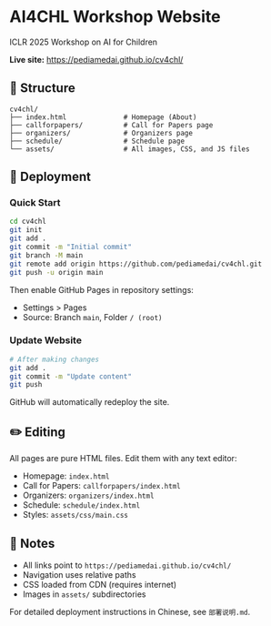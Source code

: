 # AI4CHL Workshop Website

ICLR 2025 Workshop on AI for Children

**Live site:** https://pediamedai.github.io/cv4chl/

## 📁 Structure

```
cv4chl/
├── index.html              # Homepage (About)
├── callforpapers/          # Call for Papers page
├── organizers/             # Organizers page
├── schedule/               # Schedule page
└── assets/                 # All images, CSS, and JS files
```

## 🚀 Deployment

### Quick Start

```bash
cd cv4chl
git init
git add .
git commit -m "Initial commit"
git branch -M main
git remote add origin https://github.com/pediamedai/cv4chl.git
git push -u origin main
```

Then enable GitHub Pages in repository settings:
- Settings > Pages
- Source: Branch `main`, Folder `/ (root)`

### Update Website

```bash
# After making changes
git add .
git commit -m "Update content"
git push
```

GitHub will automatically redeploy the site.

## ✏️ Editing

All pages are pure HTML files. Edit them with any text editor:

- Homepage: `index.html`
- Call for Papers: `callforpapers/index.html`
- Organizers: `organizers/index.html`
- Schedule: `schedule/index.html`
- Styles: `assets/css/main.css`

## 📝 Notes

- All links point to `https://pediamedai.github.io/cv4chl/`
- Navigation uses relative paths
- CSS loaded from CDN (requires internet)
- Images in `assets/` subdirectories

For detailed deployment instructions in Chinese, see `部署说明.md`.
